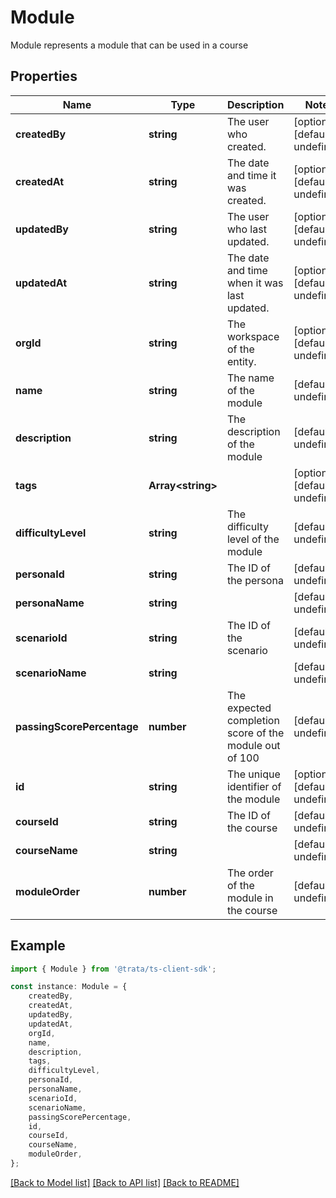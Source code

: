 # Module

Module represents a module that can be used in a course

## Properties

Name | Type | Description | Notes
------------ | ------------- | ------------- | -------------
**createdBy** | **string** | The user who created. | [optional] [default to undefined]
**createdAt** | **string** | The date and time it was created. | [optional] [default to undefined]
**updatedBy** | **string** | The user who last updated. | [optional] [default to undefined]
**updatedAt** | **string** | The date and time when it was last updated. | [optional] [default to undefined]
**orgId** | **string** | The workspace of the entity. | [optional] [default to undefined]
**name** | **string** | The name of the module | [default to undefined]
**description** | **string** | The description of the module | [default to undefined]
**tags** | **Array&lt;string&gt;** |  | [optional] [default to undefined]
**difficultyLevel** | **string** | The difficulty level of the module | [default to undefined]
**personaId** | **string** | The ID of the persona | [default to undefined]
**personaName** | **string** |  | [default to undefined]
**scenarioId** | **string** | The ID of the scenario | [default to undefined]
**scenarioName** | **string** |  | [default to undefined]
**passingScorePercentage** | **number** | The expected completion score of the module out of 100 | [default to undefined]
**id** | **string** | The unique identifier of the module | [optional] [default to undefined]
**courseId** | **string** | The ID of the course | [default to undefined]
**courseName** | **string** |  | [default to undefined]
**moduleOrder** | **number** | The order of the module in the course | [default to undefined]

## Example

```typescript
import { Module } from '@trata/ts-client-sdk';

const instance: Module = {
    createdBy,
    createdAt,
    updatedBy,
    updatedAt,
    orgId,
    name,
    description,
    tags,
    difficultyLevel,
    personaId,
    personaName,
    scenarioId,
    scenarioName,
    passingScorePercentage,
    id,
    courseId,
    courseName,
    moduleOrder,
};
```

[[Back to Model list]](../README.md#documentation-for-models) [[Back to API list]](../README.md#documentation-for-api-endpoints) [[Back to README]](../README.md)
